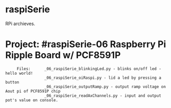 # raspiSerie
RPi archieves.

# Project:      #raspiSerie-06 Raspberry Pi Ripple Board w/ PCF8591P
         Files:      _06_raspiSerie_blinkingLed.py - blinks on/off led - hello world!
                     _06_raspiSerie_oiRaspi.py - lid a led by pressing a button
                     _06_raspiSerie_outputRamp.py - output ramp voltage on Aout pi of PCF8591P chip
                     _06_raspiSerie_readAxChannels.py - input and output pot's value on console.
